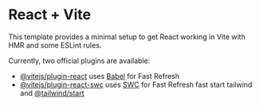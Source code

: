 # React + Vite

This template provides a minimal setup to get React working in Vite with HMR and some ESLint rules.

Currently, two official plugins are available:

- [@vitejs/plugin-react](https://github.com/vitejs/vite-plugin-react/blob/main/packages/plugin-react/README.md) uses [Babel](https://babeljs.io/) for Fast Refresh
- [@vitejs/plugin-react-swc](https://github.com/vitejs/vite-plugin-react-swc) uses [SWC](https://swc.rs/) for Fast Refresh
fast start tailwind and [@tailwind/start]([https://github.com/vitejs/vite-plugin-react/blob/main/packages/plugin-react/README.md](https://tailwindcss.com/docs/guides/create-react-app)https://tailwindcss.com/docs/guides/create-react-app)

